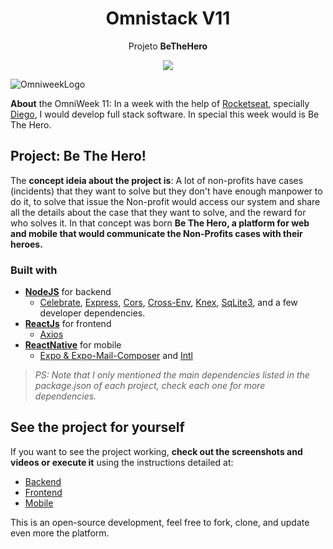 <h1 align="center">Omnistack V11</h1>
<p align="center">Projeto <strong>BeTheHero</strong></p>

<p align="center">
  <a aria-label="Versão do React" href="https://github.com/facebook/react/blob/master/CHANGELOG.md#16120-november-14-2019">
    <img src="https://img.shields.io/badge/react-16.13.1-informational?logo=react"></img>
  </a>
</p>

![OmniweekLogo](https://i.imgur.com/IIu0voR.jpg)

**About** the OmniWeek 11: In a week with the help of [Rocketseat](https://github.com/Rocketseat/), specially [Diego](https://github.com/diego3g), I would develop full stack  software. In special this week would is Be The Hero.
 
## Project: Be The Hero!
The **concept ideia about the project is**: A lot of non-profits have cases (incidents) that they want to solve but they don't have enough manpower to do it, to solve that issue the Non-profit would access our system and share all the details about the case that they want to solve, and the reward for who solves it. In that concept was born **Be The Hero, a platform for web and mobile that would communicate the Non-Profits cases with their heroes.**
  
### Built with
- **[NodeJS](https://github.com/nodejs/node)** for backend
	- [Celebrate](https://github.com/arb/celebrate), [Express](https://github.com/expressjs/express), [Cors](https://github.com/expressjs/cors), [Cross-Env](https://github.com/kentcdodds/cross-env), [Knex](https://github.com/knex/knex), [SqLite3](https://github.com/mapbox/node-sqlite3), and a few developer dependencies.
- **[ReactJs](https://github.com/facebook/react)** for frontend
	- [Axios](https://github.com/axios/axios)
- **[ReactNative](https://github.com/facebook/react-native)** for mobile
 	- [Expo & Expo-Mail-Composer](https://github.com/expo/expo) and [Intl](https://github.com/formatjs/react-intl)


> *PS: Note that I only mentioned the main dependencies listed in the package.json of each project, check each one for more dependencies.*

## See the project for yourself
If you want to see the project working, **check out the screenshots and videos or execute it** using the instructions detailed at:
- [Backend](https://github.com/romuloschiavon/OmniStackV11/blob/master/backend/README.md)
- [Frontend](https://github.com/romuloschiavon/OmniStackV11/blob/master/frontend/README.md)
- [Mobile](https://github.com/romuloschiavon/OmniStackV11/blob/master/mobile/README.md)

This is an open-source development, feel free to fork, clone, and update even more the platform.
